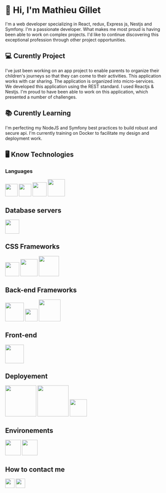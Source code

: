 # 👋 Hi, I'm Mathieu Gillet

I'm a web developer specializing in React, redux, Express js, Nestjs and Symfony.  I'm a passionate developer. What makes me most proud is having been able to work on complex projects.  I'd like to continue discovering this exceptional profession through other project opportunities.

## 💻 Curently Project
I've just been working on an app project to enable parents to organize their children's journeys so that they can come to their activities. This application works with car sharing. The application is organized into micro-services. We developed this application using the REST standard. I used Reactjs & Nestjs. I'm proud to have been able to work on this application, which presented a number of challenges.
 
## 📚 Curently Learning
 I'm perfecting my NodeJS and Symfony best practices to build robust and secure api. I'm currently training on Docker to facilitate my design and deployment work.
 
## 🖥️ Know Technologies
### Languages
<img src="https://upload.wikimedia.org/wikipedia/commons/thumb/6/6a/JavaScript-logo.png/600px-JavaScript-logo.png" width="40">
<img src="https://fr.wikipedia.org/wiki/Hypertext_Markup_Language#/media/Fichier:HTML5_logo_and_wordmark.svg" width="40">
<img src="https://fr.wikipedia.org/wiki/Feuilles_de_style_en_cascade#/media/Fichier:CSS3_logo_and_wordmark.svg" width="45"> 
<img src="https://cdn-icons-png.flaticon.com/512/528/528261.png" width="55"> 

## Database servers

<img src="https://cdn.worldvectorlogo.com/logos/mysql-6.svg" width="45"> 

## CSS Frameworks

<img src="https://cdn.worldvectorlogo.com/logos/bootstrap-5-1.svg" width="45">
<img src="http://moralogiq.fr/wp-content/themes/moralogiq/images/logo/techno-sass.png" width="55">
<img src="https://42l.fr/assets/resources/pages/Graphical-chart-and-credits/logo_bulma.png" width="65">

## Back-end Frameworks

<img src="http://moralogiq.fr/wp-content/themes/moralogiq/images/logo/techno-symfony.png" width="60">
<img src="https://cdn.worldvectorlogo.com/logos/lumen-1.svg" width="40">
<img src="http://moralogiq.fr/wp-content/themes/moralogiq/images/logo/techno-node.png" width="70">

## Front-end

<img src="https://cdn-icons-png.flaticon.com/512/1260/1260775.png" width="60">

## Deployement

<img src="https://cdn.worldvectorlogo.com/logos/heroku-1.svg" width="100">
<img src="https://coursework.vschool.io/content/images/2017/12/surge_static_hosting.png" width="100">
<img src="https://cdn.worldvectorlogo.com/logos/amazon-web-services-logo.svg" width="55">

## Environements

<img src="https://cdn-icons-png.flaticon.com/512/226/226772.png" width="50">
<img src="http://moralogiq.fr/wp-content/themes/moralogiq/images/logo/techno-git.png" width="50">



## How to contact me

<a href="mailto:mathieuglt1@gmail.com"><img src="https://cdn-icons-png.flaticon.com/512/732/732200.png" width="30"></a>
<a href="https://www.linkedin.com/in/mathieu-gillet-843a22115/"><img src="https://cdn-icons.flaticon.com/png/512/3536/premium/3536505.png?token=exp=1649429761~hmac=8e58b450e0f7089c3954b53d04a2de79" width="30"></a>

